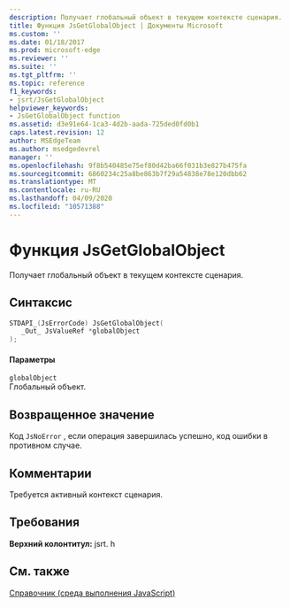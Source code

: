 ```yaml
---
description: Получает глобальный объект в текущем контексте сценария.
title: Функция JsGetGlobalObject | Документы Microsoft
ms.custom: ''
ms.date: 01/18/2017
ms.prod: microsoft-edge
ms.reviewer: ''
ms.suite: ''
ms.tgt_pltfrm: ''
ms.topic: reference
f1_keywords:
- jsrt/JsGetGlobalObject
helpviewer_keywords:
- JsGetGlobalObject function
ms.assetid: d3e91e64-1ca3-4d2b-aada-725ded0fd0b1
caps.latest.revision: 12
author: MSEdgeTeam
ms.author: msedgedevrel
manager: ''
ms.openlocfilehash: 9f8b540485e75ef80d42ba66f031b3e827b475fa
ms.sourcegitcommit: 6860234c25a8be863b7f29a54838e78e120dbb62
ms.translationtype: MT
ms.contentlocale: ru-RU
ms.lasthandoff: 04/09/2020
ms.locfileid: "10571388"
---
```

# Функция JsGetGlobalObject
Получает глобальный объект в текущем контексте сценария.  
  
## Синтаксис  
  
```cpp  
STDAPI_(JsErrorCode) JsGetGlobalObject(  
   _Out_ JsValueRef *globalObject  
);  
```  
  
#### Параметры  
 `globalObject`  
 Глобальный объект.  
  
## Возвращенное значение  
 Код `JsNoError` , если операция завершилась успешно, код ошибки в противном случае.  
  
## Комментарии  
 Требуется активный контекст сценария.  
  
## Требования  
 **Верхний колонтитул:** jsrt. h  
  
## См. также  
 [Справочник (среда выполнения JavaScript)](../chakra-hosting/reference-javascript-runtime.md)
